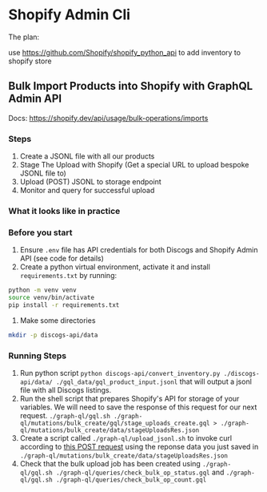 # Shopify Admin Cli

The plan:

use <https://github.com/Shopify/shopify_python_api> to add inventory to shopify
store

## Bulk Import Products into Shopify with GraphQL Admin API

Docs: <https://shopify.dev/api/usage/bulk-operations/imports>

### Steps

1. Create a JSONL file with all our products
1. Stage The Upload with Shopify (Get a special URL to upload bespoke JSONL file to)
1. Upload (POST) JSONL to storage endpoint
1. Monitor and query for successful upload

### What it looks like in practice

### Before you start

1. Ensure `.env` file has API credentials for both Discogs and Shopify Admin API (see code for details)
1. Create a python virtual environment, activate it and install `requirements.txt` by running:

```sh
python -m venv venv
source venv/bin/activate
pip install -r requirements.txt
```

1. Make some directories

```sh
mkdir -p discogs-api/data
```

### Running Steps

1. Run python script `python discogs-api/convert_inventory.py ./discogs-api/data/ ./gql_data/gql_product_input.jsonl` that will output a jsonl file with all Discogs listings.
1. Run the shell script that prepares Shopify's API for storage of your variables. We will need to save the response of this request for our next request.
`./graph-ql/gql.sh ./graph-ql/mutations/bulk_create/gql/stage_uploads_create.gql > ./graph-ql/mutations/bulk_create/data/stageUploadsRes.json`
1. Create a script called `./graph-ql/upload_jsonl.sh` to invoke curl according to [this POST request](https://shopify.dev/api/usage/bulk-operations/imports#upload-the-jsonl-file)
using the reponse data you just saved in `./graph-ql/mutations/bulk_create/data/stageUploadsRes.json`
1. Check that the bulk upload job has been created using
`./graph-ql/gql.sh ./graph-ql/queries/check_bulk_op_status.gql` and `./graph-ql/gql.sh ./graph-ql/queries/check_bulk_op_count.gql`
